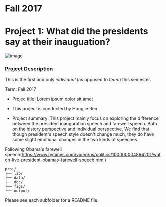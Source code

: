 # Fall 2017
# Project 1: What did the presidents say at their inauguation?

![image](figs/title.jpg)

### [Project Description](doc/)
This is the first and only *individual* (as opposed to *team*) this semester. 

Term: Fall 2017

+ Projec title: Lorem ipsum dolor sit amet
+ This project is conducted by Hongjie Ren

+ Project summary: This project mainly focus on exploring the difference between the president inauguration speech and farewell speech. Both on the history perspective and individual perspective. We find that though president's speech style doesn't change much, they do have some slight emotional changes in the two kinds of speeches.

Following Obama's farewell speech(https://www.nytimes.com/video/us/politics/100000004864201/watch-live-president-obamas-farewell-speech.html) 
```
proj/
├── lib/
├── data/
├── doc/
├── figs/
└── output/
```

Please see each subfolder for a README file.
